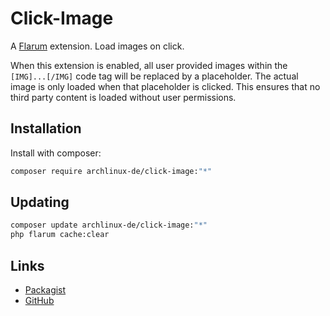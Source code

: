 # Click-Image

A [Flarum](http://flarum.org) extension. Load images on click.

When this extension is enabled, all user provided images within the ``[IMG]...[/IMG]`` code tag will be replaced by a
placeholder. The actual image is only loaded when that placeholder is clicked. This ensures that no third party content
is loaded without user permissions.

## Installation

Install with composer:

```sh
composer require archlinux-de/click-image:"*"
```

## Updating

```sh
composer update archlinux-de/click-image:"*"
php flarum cache:clear
```

## Links

- [Packagist](https://packagist.org/packages/archlinux-de/flarum-click-image)
- [GitHub](https://github.com/archlinux-de/flarum-click-image)
